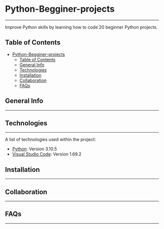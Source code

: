 # Python-Begginer-projects
***
 Improve Python skills by learning how to code 20 beginner Python projects.
## Table of Contents
- [Python-Begginer-projects](#python-begginer-projects)
  - [Table of Contents](#table-of-contents)
  - [General Info](#general-info)
  - [Technologies](#technologies)
  - [Installation](#installation)
  - [Collaboration](#collaboration)
  - [FAQs](#faqs)


## General Info
***

## Technologies
***
A list of technologies used within the project:
* [Python](https://www.python.org/): Version 3.10.5
* [Visual Studio Code](https://code.visualstudio.com/): Version 1.69.2
## Installation
***
## Collaboration
***
## FAQs
***
